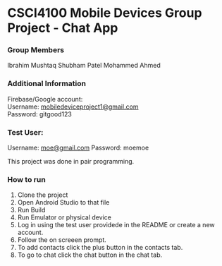 # CSCI4100 Mobile Devices Group Project - Chat App

### Group Members
Ibrahim Mushtaq
Shubham Patel
Mohammed Ahmed

### Additional Information
Firebase/Google account: <br>
Username: mobiledeviceproject1@gmail.com <br>
Password: gitgood123

### Test User: <br>
Username: moe@gmail.com
Password: moemoe

This project was done in pair programming. 

### How to run
1. Clone the project
2. Open Android Studio to that file
3. Run Build 
4. Run Emulator or physical device 
5. Log in using the test user providede in the README or create a new account.
6. Follow the on screeen prompt.
7. To add contacts click the plus button in the contacts tab.
8. To go to chat click the chat button in the chat tab. 

